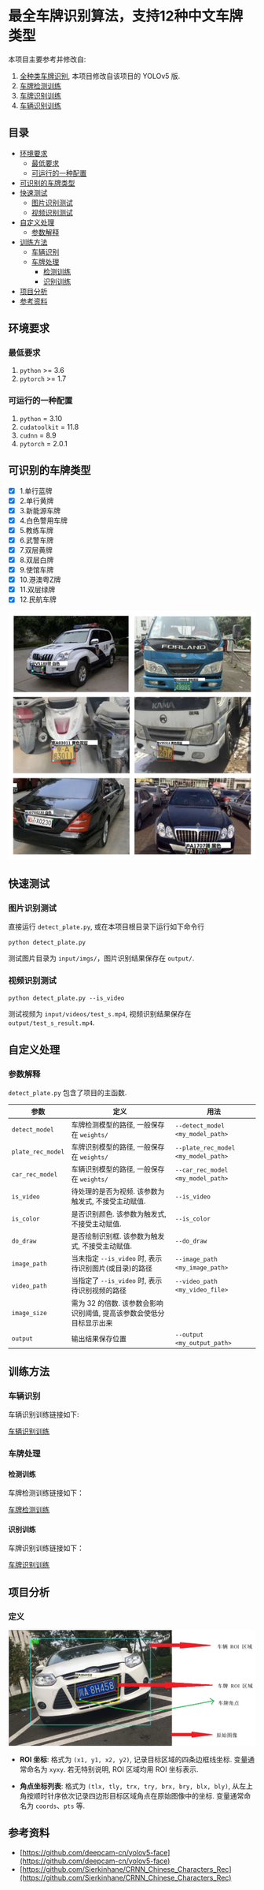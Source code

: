 # **最全车牌识别算法，支持12种中文车牌类型**

本项目主要参考并修改自: 
1. [全种类车牌识别](https://github.com/we0091234/Chinese_license_plate_detection_recognition), 本项目修改自该项目的 YOLOv5 版.
2. [车牌检测训练](https://github.com/we0091234/Chinese_license_plate_detection_recognition/tree/main/readme)
3. [车牌识别训练](https://github.com/we0091234/crnn_plate_recognition)
4. [车辆识别训练](https://github.com/we0091234/Car_recognition)

## 目录

- [环境要求](#环境要求)
    - [最低要求](#最低要求)
    - [可运行的一种配置](#可运行的一种配置)
- [可识别的车牌类型](#可识别的车牌类型)
- [快速测试](#快速测试)
    - [图片识别测试](#图片识别测试)
    - [视频识别测试](#视频识别测试)
- [自定义处理](#自定义处理)
    - [参数解释](#参数解释)
- [训练方法](#训练方法)
    - [车辆识别](#车辆识别)
    - [车牌处理](#车牌处理)
        - [检测训练](#检测训练)
        - [识别训练](#识别训练)
- [项目分析](#项目分析)
- [参考资料](#参考资料)

## 环境要求

### 最低要求

1. `python` >= 3.6
2. `pytorch` >= 1.7

### 可运行的一种配置

1. `python` = 3.10
2. `cudatoolkit` = 11.8
3. `cudnn` = 8.9
4. `pytorch` = 2.0.1

## 可识别的车牌类型

- [X] 1.单行蓝牌
- [X] 2.单行黄牌
- [X] 3.新能源车牌
- [X] 4.白色警用车牌
- [X] 5.教练车牌
- [X] 6.武警车牌
- [X] 7.双层黄牌
- [X] 8.双层白牌
- [X] 9.使馆车牌
- [X] 10.港澳粤Z牌
- [X] 11.双层绿牌
- [X] 12.民航车牌

![](README_rsc/test_1.jpg)

## 快速测试

### 图片识别测试

直接运行 `detect_plate.py`, 或在本项目根目录下运行如下命令行

```
python detect_plate.py
```

测试图片目录为 `input/imgs/`，图片识别结果保存在 `output/`.

### 视频识别测试  

```
python detect_plate.py --is_video
```

测试视频为 `input/videos/test_s.mp4`, 视频识别结果保存在 `output/test_s_result.mp4`.

## 自定义处理

### 参数解释

`detect_plate.py` 包含了项目的主函数. 

| 参数 | 定义 | 用法 |
| --- | --- | --- |
| `detect_model` | 车牌检测模型的路径, 一般保存在 `weights/` | `--detect_model <my_model_path>` |
| `plate_rec_model` | 车牌识别模型的路径, 一般保存在 `weights/` | `--plate_rec_model <my_model_path>` |
| `car_rec_model` | 车辆识别模型的路径, 一般保存在 `weights/` | `--car_rec_model <my_model_path>` |
| `is_video` | 待处理的是否为视频. 该参数为触发式, 不接受主动赋值. | `--is_video` |
| `is_color` | 是否识别颜色. 该参数为触发式, 不接受主动赋值. | `--is_color` |
| `do_draw` | 是否绘制识别框. 该参数为触发式, 不接受主动赋值. | `--do_draw` |
| `image_path` | 当未指定 `--is_video` 时, 表示待识别图片(或目录)的路径 | `--image_path <my_image_path>` |
| `video_path` | 当指定了 `--is_video` 时, 表示待识别视频的路径 | `--video_path <my_video_file>` |
| `image_size` | 需为 $32$ 的倍数. 该参数会影响识别阈值, 提高该参数会使低分目标显示出来 | |
| `output` | 输出结果保存位置 | `--output <my_output_path>` |

## 训练方法

### 车辆识别

车辆识别训练链接如下:

[车辆识别训练](https://github.com/we0091234/Car_recognition)

### 车牌处理

#### 检测训练

车牌检测训练链接如下：

[车牌检测训练](https://github.com/we0091234/Chinese_license_plate_detection_recognition/tree/main/readme)

#### 识别训练

车牌识别训练链接如下：

[车牌识别训练](https://github.com/we0091234/crnn_plate_recognition)

## 项目分析

### 定义

![](README_rsc/def.png)

- **ROI 坐标**: 格式为 `(x1, y1, x2, y2)`, 记录目标区域的四条边框线坐标. 变量通常命名为 `xyxy`. 若无特别说明, ROI 区域均用 ROI 坐标表示. 

- **角点坐标列表**: 格式为 `(tlx, tly, trx, try, brx, bry, blx, bly)`, 从左上角按顺时针序依次记录四边形目标区域角点在原始图像中的坐标. 变量通常命名为 `coords`、`pts` 等.

## 参考资料

- [https://github.com/deepcam-cn/yolov5-face](https://github.com/deepcam-cn/yolov5-face)
- [https://github.com/Sierkinhane/CRNN_Chinese_Characters_Rec](https://github.com/Sierkinhane/CRNN_Chinese_Characters_Rec)